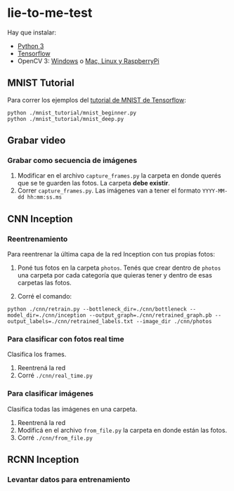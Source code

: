  # lie-to-me-test
Hay que instalar: 
- [Python 3](https://algoritmos7540-rw.tk/python)
- [Tensorflow](https://www.tensorflow.org/install/install_windows)
- OpenCV 3: [Windows](https://pypi.python.org/pypi/opencv-python) o [Mac, Linux y RaspberryPi](https://www.pyimagesearch.com/opencv-tutorials-resources-guides/)

## MNIST Tutorial
Para correr los ejemplos del [tutorial de MNIST de Tensorflow](https://www.tensorflow.org/tutorials/layers):
```
python ./mnist_tutorial/mnist_beginner.py
python ./mnist_tutorial/mnist_deep.py
```

## Grabar video

### Grabar como secuencia de imágenes
1. Modificar en el archivo `capture_frames.py` la carpeta en donde querés que se te guarden las fotos.
La carpeta **debe existir**.
2. Correr `capture_frames.py`.
Las imágenes van a tener el formato `YYYY-MM-dd hh:mm:ss.ms`

## CNN Inception

### Reentrenamiento
Para reentrenar la última capa de la red Inception con tus propias fotos:

1. Poné tus fotos en la carpeta `photos`.
Tenés que crear dentro de `photos` una carpeta por cada categoría que quieras tener y dentro de esas carpetas las fotos.

2. Corré el comando:
```
python ./cnn/retrain.py --bottleneck_dir=./cnn/bottleneck --model_dir=./cnn/inception --output_graph=./cnn/retrained_graph.pb --output_labels=./cnn/retrained_labels.txt --image_dir ./cnn/photos
```

### Para clasificar con fotos real time
Clasifica los frames.

1. Reentrená la red
2. Corré `./cnn/real_time.py`

### Para clasificar imágenes
Clasifica todas las imágenes en una carpeta.

1. Reentrená la red
2. Modificá en el archivo `from_file.py` la carpeta en donde están las fotos.
3. Corré `./cnn/from_file.py` 



## RCNN Inception

### Levantar datos para entrenamiento



